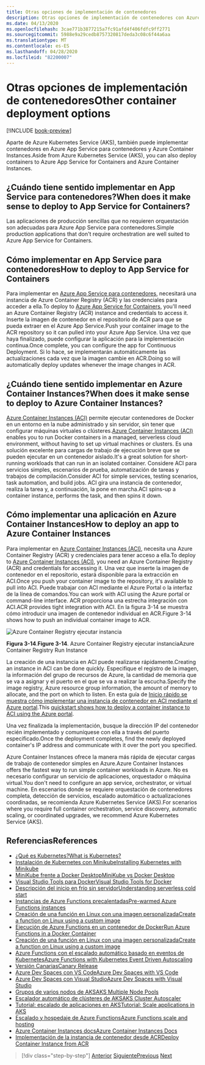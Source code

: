 ```yaml
---
title: Otras opciones de implementación de contenedores
description: Otras opciones de implementación de contenedores con Azure
ms.date: 04/13/2020
ms.openlocfilehash: 3cae771b3877215a7fc91afd4f406fdfc9ff2771
ms.sourcegitcommit: 5988e9a29cedb8757320817deda3c08c6f44a6aa
ms.translationtype: MT
ms.contentlocale: es-ES
ms.lasthandoff: 04/28/2020
ms.locfileid: "82200007"
---
```

# <a name="other-container-deployment-options"></a><span data-ttu-id="45752-103">Otras opciones de implementación de contenedores</span><span class="sxs-lookup"><span data-stu-id="45752-103">Other container deployment options</span></span>

[!INCLUDE [book-preview](../../../includes/book-preview.md)]

<span data-ttu-id="45752-104">Aparte de Azure Kubernetes Service (AKS), también puede implementar contenedores en Azure App Service para contenedores y Azure Container Instances.</span><span class="sxs-lookup"><span data-stu-id="45752-104">Aside from Azure Kubernetes Service (AKS), you can also deploy containers to Azure App Service for Containers and Azure Container Instances.</span></span>

## <a name="when-does-it-make-sense-to-deploy-to-app-service-for-containers"></a><span data-ttu-id="45752-105">¿Cuándo tiene sentido implementar en App Service para contenedores?</span><span class="sxs-lookup"><span data-stu-id="45752-105">When does it make sense to deploy to App Service for Containers?</span></span>

<span data-ttu-id="45752-106">Las aplicaciones de producción sencillas que no requieren orquestación son adecuadas para Azure App Service para contenedores.</span><span class="sxs-lookup"><span data-stu-id="45752-106">Simple production applications that don't require orchestration are well suited to Azure App Service for Containers.</span></span>

## <a name="how-to-deploy-to-app-service-for-containers"></a><span data-ttu-id="45752-107">Cómo implementar en App Service para contenedores</span><span class="sxs-lookup"><span data-stu-id="45752-107">How to deploy to App Service for Containers</span></span>

<span data-ttu-id="45752-108">Para implementar en [Azure App Service para contenedores](https://azure.microsoft.com/services/app-service/containers/), necesitará una instancia de Azure Container Registry (ACR) y las credenciales para acceder a ella.</span><span class="sxs-lookup"><span data-stu-id="45752-108">To deploy to [Azure App Service for Containers](https://azure.microsoft.com/services/app-service/containers/), you'll need an Azure Container Registry (ACR) instance and credentials to access it.</span></span> <span data-ttu-id="45752-109">Inserte la imagen de contenedor en el repositorio de ACR para que se pueda extraer en el Azure App Service.</span><span class="sxs-lookup"><span data-stu-id="45752-109">Push your container image to the ACR repository so it can pulled into your Azure App Service.</span></span> <span data-ttu-id="45752-110">Una vez que haya finalizado, puede configurar la aplicación para la implementación continua.</span><span class="sxs-lookup"><span data-stu-id="45752-110">Once complete, you can configure the app for Continuous Deployment.</span></span> <span data-ttu-id="45752-111">Si lo hace, se implementarán automáticamente las actualizaciones cada vez que la imagen cambie en ACR.</span><span class="sxs-lookup"><span data-stu-id="45752-111">Doing so will automatically deploy updates whenever the image changes in ACR.</span></span>

## <a name="when-does-it-make-sense-to-deploy-to-azure-container-instances"></a><span data-ttu-id="45752-112">¿Cuándo tiene sentido implementar en Azure Container Instances?</span><span class="sxs-lookup"><span data-stu-id="45752-112">When does it make sense to deploy to Azure Container Instances?</span></span>

<span data-ttu-id="45752-113">[Azure Container Instances (ACI)](https://azure.microsoft.com/services/container-instances/) permite ejecutar contenedores de Docker en un entorno en la nube administrado y sin servidor, sin tener que configurar máquinas virtuales o clústeres.</span><span class="sxs-lookup"><span data-stu-id="45752-113">[Azure Container Instances (ACI)](https://azure.microsoft.com/services/container-instances/) enables you to run Docker containers in a managed, serverless cloud environment, without having to set up virtual machines or clusters.</span></span> <span data-ttu-id="45752-114">Es una solución excelente para cargas de trabajo de ejecución breve que se pueden ejecutar en un contenedor aislado.</span><span class="sxs-lookup"><span data-stu-id="45752-114">It's a great solution for short-running workloads that can run in an isolated container.</span></span> <span data-ttu-id="45752-115">Considere ACI para servicios simples, escenarios de prueba, automatización de tareas y trabajos de compilación.</span><span class="sxs-lookup"><span data-stu-id="45752-115">Consider ACI for simple services, testing scenarios, task automation, and build jobs.</span></span> <span data-ttu-id="45752-116">ACI gira una instancia de contenedor, realiza la tarea y, a continuación, la pone en marcha.</span><span class="sxs-lookup"><span data-stu-id="45752-116">ACI spins-up a container instance, performs the task, and then spins it down.</span></span>

## <a name="how-to-deploy-an-app-to-azure-container-instances"></a><span data-ttu-id="45752-117">Cómo implementar una aplicación en Azure Container Instances</span><span class="sxs-lookup"><span data-stu-id="45752-117">How to deploy an app to Azure Container Instances</span></span>

<span data-ttu-id="45752-118">Para implementar en [Azure Container Instances (ACI)](https://docs.microsoft.com/azure/container-instances/), necesita una Azure Container Registry (ACR) y credenciales para tener acceso a ella.</span><span class="sxs-lookup"><span data-stu-id="45752-118">To deploy to [Azure Container Instances (ACI)](https://docs.microsoft.com/azure/container-instances/), you need an Azure Container Registry (ACR) and credentials for accessing it.</span></span> <span data-ttu-id="45752-119">Una vez que inserte la imagen de contenedor en el repositorio, estará disponible para la extracción en ACI.</span><span class="sxs-lookup"><span data-stu-id="45752-119">Once you push your container image to the repository, it's available to pull into ACI.</span></span> <span data-ttu-id="45752-120">Puede trabajar con ACI mediante el Azure Portal o la interfaz de la línea de comandos.</span><span class="sxs-lookup"><span data-stu-id="45752-120">You can work with ACI using the Azure portal or command-line interface.</span></span> <span data-ttu-id="45752-121">ACR proporciona una estrecha integración con ACI.</span><span class="sxs-lookup"><span data-stu-id="45752-121">ACR provides tight integration with ACI.</span></span> <span data-ttu-id="45752-122">En la figura 3-14 se muestra cómo introducir una imagen de contenedor individual en ACR.</span><span class="sxs-lookup"><span data-stu-id="45752-122">Figure 3-14 shows how to push an individual container image to ACR.</span></span>

![Azure Container Registry ejecutar instancia](./media/acr-runinstance-contextmenu.png)

<span data-ttu-id="45752-124">**Figura 3-14**.</span><span class="sxs-lookup"><span data-stu-id="45752-124">**Figure 3-14**.</span></span> <span data-ttu-id="45752-125">Azure Container Registry ejecutar instancia</span><span class="sxs-lookup"><span data-stu-id="45752-125">Azure Container Registry Run Instance</span></span>

<span data-ttu-id="45752-126">La creación de una instancia en ACI puede realizarse rápidamente.</span><span class="sxs-lookup"><span data-stu-id="45752-126">Creating an instance in ACI can be done quickly.</span></span> <span data-ttu-id="45752-127">Especifique el registro de la imagen, la información del grupo de recursos de Azure, la cantidad de memoria que se va a asignar y el puerto en el que se va a realizar la escucha.</span><span class="sxs-lookup"><span data-stu-id="45752-127">Specify the image registry, Azure resource group information, the amount of memory to allocate, and the port on which to listen.</span></span> <span data-ttu-id="45752-128">En esta guía de [Inicio rápido se muestra cómo implementar una instancia de contenedor en ACI mediante el Azure portal](https://docs.microsoft.com/azure/container-instances/container-instances-quickstart-portal).</span><span class="sxs-lookup"><span data-stu-id="45752-128">This [quickstart shows how to deploy a container instance to ACI using the Azure portal](https://docs.microsoft.com/azure/container-instances/container-instances-quickstart-portal).</span></span>

<span data-ttu-id="45752-129">Una vez finalizada la implementación, busque la dirección IP del contenedor recién implementado y comuníquese con ella a través del puerto especificado.</span><span class="sxs-lookup"><span data-stu-id="45752-129">Once the deployment completes, find the newly deployed container's IP address and communicate with it over the port you specified.</span></span>

<span data-ttu-id="45752-130">Azure Container Instances ofrece la manera más rápida de ejecutar cargas de trabajo de contenedor simples en Azure.</span><span class="sxs-lookup"><span data-stu-id="45752-130">Azure Container Instances offers the fastest way to run simple container workloads in Azure.</span></span> <span data-ttu-id="45752-131">No es necesario configurar un servicio de aplicaciones, orquestador o máquina virtual.</span><span class="sxs-lookup"><span data-stu-id="45752-131">You don't need to configure an app service, orchestrator, or virtual machine.</span></span> <span data-ttu-id="45752-132">En escenarios donde se requiere orquestación de contenedores completa, detección de servicios, escalado automático o actualizaciones coordinadas, se recomienda Azure Kubernetes Service (AKS).</span><span class="sxs-lookup"><span data-stu-id="45752-132">For scenarios where you require full container orchestration, service discovery, automatic scaling, or coordinated upgrades, we recommend Azure Kubernetes Service (AKS).</span></span>

## <a name="references"></a><span data-ttu-id="45752-133">Referencias</span><span class="sxs-lookup"><span data-stu-id="45752-133">References</span></span>

- [<span data-ttu-id="45752-134">¿Qué es Kubernetes?</span><span class="sxs-lookup"><span data-stu-id="45752-134">What is Kubernetes?</span></span>](https://blog.newrelic.com/engineering/what-is-kubernetes/)
- [<span data-ttu-id="45752-135">Instalación de Kubernetes con Minikube</span><span class="sxs-lookup"><span data-stu-id="45752-135">Installing Kubernetes with Minikube</span></span>](https://kubernetes.io/docs/setup/learning-environment/minikube/)
- [<span data-ttu-id="45752-136">MiniKube frente a Docker Desktop</span><span class="sxs-lookup"><span data-stu-id="45752-136">MiniKube vs Docker Desktop</span></span>](https://medium.com/containers-101/local-kubernetes-for-windows-minikube-vs-docker-desktop-25a1c6d3b766)
- [<span data-ttu-id="45752-137">Visual Studio Tools para Docker</span><span class="sxs-lookup"><span data-stu-id="45752-137">Visual Studio Tools for Docker</span></span>](https://docs.microsoft.com/dotnet/standard/containerized-lifecycle-architecture/design-develop-containerized-apps/visual-studio-tools-for-docker)
- [<span data-ttu-id="45752-138">Descripción del inicio en frío sin servidor</span><span class="sxs-lookup"><span data-stu-id="45752-138">Understanding serverless cold start</span></span>](https://azure.microsoft.com/blog/understanding-serverless-cold-start/)
- [<span data-ttu-id="45752-139">Instancias de Azure Functions precalentadas</span><span class="sxs-lookup"><span data-stu-id="45752-139">Pre-warmed Azure Functions instances</span></span>](https://docs.microsoft.com/azure/azure-functions/functions-premium-plan#pre-warmed-instances)
- [<span data-ttu-id="45752-140">Creación de una función en Linux con una imagen personalizada</span><span class="sxs-lookup"><span data-stu-id="45752-140">Create a function on Linux using a custom image</span></span>](https://docs.microsoft.com/azure/azure-functions/functions-create-function-linux-custom-image)
- [<span data-ttu-id="45752-141">Ejecución de Azure Functions en un contenedor de Docker</span><span class="sxs-lookup"><span data-stu-id="45752-141">Run Azure Functions in a Docker Container</span></span>](https://markheath.net/post/azure-functions-docker)
- [<span data-ttu-id="45752-142">Creación de una función en Linux con una imagen personalizada</span><span class="sxs-lookup"><span data-stu-id="45752-142">Create a function on Linux using a custom image</span></span>](https://docs.microsoft.com/azure/azure-functions/functions-create-function-linux-custom-image)
- [<span data-ttu-id="45752-143">Azure Functions con el escalado automático basado en eventos de Kubernetes</span><span class="sxs-lookup"><span data-stu-id="45752-143">Azure Functions with Kubernetes Event Driven Autoscaling</span></span>](https://docs.microsoft.com/azure/azure-functions/functions-kubernetes-keda)
- [<span data-ttu-id="45752-144">Versión Canarias</span><span class="sxs-lookup"><span data-stu-id="45752-144">Canary Release</span></span>](https://martinfowler.com/bliki/CanaryRelease.html)
- [<span data-ttu-id="45752-145">Azure Dev Spaces con VS Code</span><span class="sxs-lookup"><span data-stu-id="45752-145">Azure Dev Spaces with VS Code</span></span>](https://docs.microsoft.com/azure/dev-spaces/quickstart-netcore)
- [<span data-ttu-id="45752-146">Azure Dev Spaces con Visual Studio</span><span class="sxs-lookup"><span data-stu-id="45752-146">Azure Dev Spaces with Visual Studio</span></span>](https://docs.microsoft.com/azure/dev-spaces/quickstart-netcore-visualstudio)
- [<span data-ttu-id="45752-147">Grupos de varios nodos de AKS</span><span class="sxs-lookup"><span data-stu-id="45752-147">AKS Multiple Node Pools</span></span>](https://docs.microsoft.com/azure/aks/use-multiple-node-pools)
- [<span data-ttu-id="45752-148">Escalador automático de clústeres de AKS</span><span class="sxs-lookup"><span data-stu-id="45752-148">AKS Cluster Autoscaler</span></span>](https://docs.microsoft.com/azure/aks/cluster-autoscaler)
- [<span data-ttu-id="45752-149">Tutorial: escalado de aplicaciones en AKS</span><span class="sxs-lookup"><span data-stu-id="45752-149">Tutorial: Scale applications in AKS</span></span>](https://docs.microsoft.com/azure/aks/tutorial-kubernetes-scale)
- [<span data-ttu-id="45752-150">Escalado y hospedaje de Azure Functions</span><span class="sxs-lookup"><span data-stu-id="45752-150">Azure Functions scale and hosting</span></span>](https://docs.microsoft.com/azure/azure-functions/functions-scale)
- [<span data-ttu-id="45752-151">Azure Container Instances docs</span><span class="sxs-lookup"><span data-stu-id="45752-151">Azure Container Instances Docs</span></span>](https://docs.microsoft.com/azure/container-instances/)
- [<span data-ttu-id="45752-152">Implementación de la instancia de contenedor desde ACR</span><span class="sxs-lookup"><span data-stu-id="45752-152">Deploy Container Instance from ACR</span></span>](https://docs.microsoft.com/azure/container-instances/container-instances-using-azure-container-registry#deploy-with-azure-portal)

>[!div class="step-by-step"]
><span data-ttu-id="45752-153">[Anterior](scale-containers-serverless.md)
>[Siguiente](communication-patterns.md)</span><span class="sxs-lookup"><span data-stu-id="45752-153">[Previous](scale-containers-serverless.md)
[Next](communication-patterns.md)</span></span>
